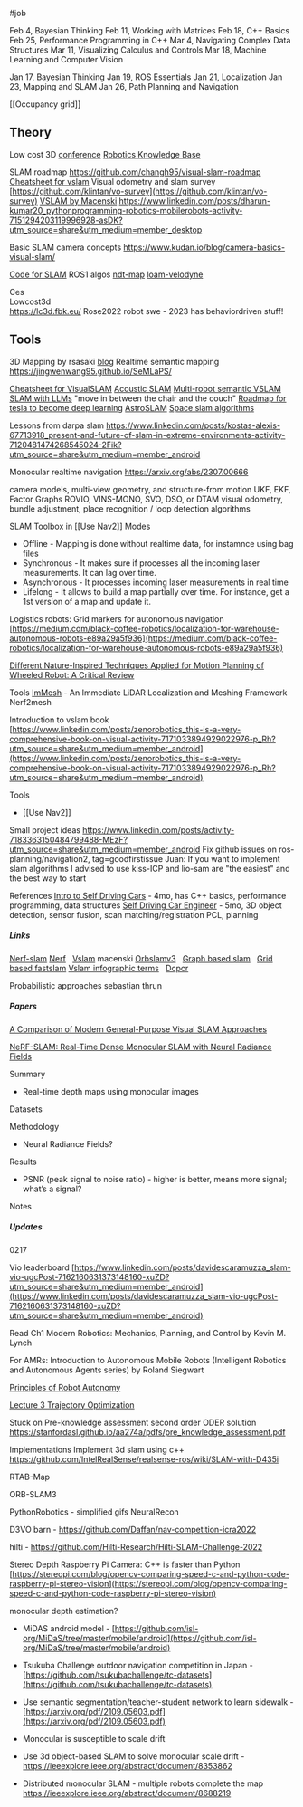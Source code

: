 #job 

Feb 4, Bayesian Thinking
Feb 11, Working with Matrices
Feb 18, C++ Basics
Feb 25, Performance Programming in C++
Mar 4, Navigating Complex Data Structures
Mar 11, Visualizing Calculus and Controls
Mar 18, Machine Learning and Computer Vision

Jan 17, Bayesian Thinking
Jan 19, ROS Essentials
Jan 21, Localization
Jan 23, Mapping and SLAM
Jan 26, Path Planning and Navigation

[[Occupancy grid]]


## Theory

Low cost 3D [conference](https://lc3d.fbk.eu/)
[Robotics Knowledge Base](https://roboticsknowledgebase.com/wiki/sensing/pcl/#3d-slam)

SLAM roadmap
https://github.com/changh95/visual-slam-roadmap
[Cheatsheet for vslam](https://www.linkedin.com/posts/terrywu777_vslam-computervision-imageprocessing-activity-7002272675603619840-j9eL?utm_source=share&utm_medium=member_desktop)
Visual odometry and slam survey 
[https://github.com/klintan/vo-survey](https://github.com/klintan/vo-survey)
[VSLAM by Macenski](https://arxiv.org/pdf/2107.07589.pdf) 
https://www.linkedin.com/posts/dharun-kumar20_pythonprogramming-robotics-mobilerobots-activity-7151294203119996928-asDK?utm_source=share&utm_medium=member_desktop

Basic SLAM camera concepts
https://www.kudan.io/blog/camera-basics-visual-slam/

[Code for SLAM](https://www.linkedin.com/posts/hyunggi-chang_slam-visualslam-lidarslam-ugcPost-7138388598411730945-ZL9G?utm_source=share&utm_medium=member_android)
ROS1 algos
[ndt-map](http://wiki.ros.org/ndt_map)
[loam-velodyne](http://wiki.ros.org/loam_velodyne)

Ces  
Lowcost3d  
https://lc3d.fbk.eu/
Rose2022 robot swe - 2023 has behaviordriven stuff!

## Tools
3D Mapping by rsasaki [blog](https://medium.com/@rsasaki0109/3d-mapping-with-graph-slam-using-3d-lidar-in-ros2-12ea7140e548)
Realtime semantic mapping
https://jingwenwang95.github.io/SeMLaPS/

[Cheatsheet for VisualSLAM](https://www.linkedin.com/posts/terrywu777_vslam-computervision-imageprocessing-activity-7002272675603619840-j9eL?utm_source=share&utm_medium=member_desktop) 
[Acoustic SLAM](https://towardsdatascience.com/acoustic-slam-state-of-the-art-review-3e5f45aeb345)
[Multi-robot semantic VSLAM](https://www.linkedin.com/posts/open-source-robotics-foundation_resilient-and-distributed-multi-robot-visual-activity-7059397960140283904-twJ0?utm_source=share&utm_medium=member_desktop)
[SLAM with LLMs](https://www.linkedin.com/posts/chenguang-huang-53b287254_can-a-robot-navigate-to-the-sound-theyve-ugcPost-7042145643150110720-KZtR?utm_source=share&utm_medium=member_desktop) "move in between the chair and the couch"
[Roadmap for tesla to become deep learning](https://www.linkedin.com/posts/jeremycohen2626_breakdown-how-tesla-will-transition-from-activity-7108411108306100224-ZP1C?utm_source=share&utm_medium=member_android)
[AstroSLAM](https://techxplore-com.cdn.ampproject.org/c/s/techxplore.com/news/2022-12-enable-autonomous-spacecraft-deep-space-missions.amp)
[Space slam algorithms](https://uk.artechhouse.com/mobile/Navigation-and-Tracking-in-Space-Analysis-and-Algorithms-P2215.aspx)

Lessons from darpa slam
https://www.linkedin.com/posts/kostas-alexis-67713918_present-and-future-of-slam-in-extreme-environments-activity-7120481474268545024-2Fik?utm_source=share&utm_medium=member_android

Monocular realtime navigation
https://arxiv.org/abs/2307.00666


camera models, multi-view geometry, and structure-from motion
UKF, EKF, Factor Graphs
ROVIO, VINS-MONO, SVO, DSO, or DTAM
visual odometry, bundle adjustment, place recognition / loop detection algorithms

SLAM Toolbox in [[Use Nav2]]
Modes
- Offline - Mapping is done without realtime data, for instamnce using bag files
- Synchronous - It makes sure if processes all the incoming laser measurements. It can lag over time.
- Asynchronous - It processes incoming laser measurements in real time
- Lifelong - It allows to build a map partially over time. For instance, get a 1st version of a map and update it.

Logistics robots: Grid markers for autonomous navigation  
[https://medium.com/black-coffee-robotics/localization-for-warehouse-autonomous-robots-e89a29a5f936](https://medium.com/black-coffee-robotics/localization-for-warehouse-autonomous-robots-e89a29a5f936)

[Different Nature-Inspired Techniques Applied for Motion Planning of Wheeled Robot: A Critical Review](https://www.researchgate.net/profile/Dr-Anish-Pandey-2/publication/326671343_Different_Nature-Inspired_Techniques_Applied_for_Motion_Planning_of_Wheeled_Robot_A_Critical_Review/links/5b5c81460f7e9bc79a6c3963/Different-Nature-Inspired-Techniques-Applied-for-Motion-Planning-of-Wheeled-Robot-A-Critical-Review.pdf)

Tools
[ImMesh](https://github.com/hku-mars/ImMesh) - An Immediate LiDAR Localization and Meshing Framework
Nerf2mesh

Introduction to vslam book  
[https://www.linkedin.com/posts/zenorobotics_this-is-a-very-comprehensive-book-on-visual-activity-7171033894929022976-p_Rh?utm_source=share&utm_medium=member_android](https://www.linkedin.com/posts/zenorobotics_this-is-a-very-comprehensive-book-on-visual-activity-7171033894929022976-p_Rh?utm_source=share&utm_medium=member_android)  


Tools
* [[Use Nav2]]

Small project ideas
https://www.linkedin.com/posts/activity-7183363150484799488-MEzF?utm_source=share&utm_medium=member_android
Fix github issues on ros-planning/navigation2, tag=goodfirstissue
Juan: If you want to implement slam algorithms I advised to use kiss-ICP and lio-sam are "the easiest" and the best way to start 

References
[Intro to Self Driving Cars](https://www.udacity.com/course/intro-to-self-driving-cars--nd113) - 4mo, has C++ basics, performance programming, data structures
[Self Driving Car Engineer](https://www.udacity.com/course/self-driving-car-engineer-nanodegree--nd0013) - 5mo, 3D object detection, sensor fusion, scan matching/registration PCL, planning
##### Links
   [Nerf-slam](https://ar5iv.labs.arxiv.org/html/2210.01276)
   [Nerf](https://ar5iv.labs.arxiv.org/html/2003.08934)  
   [Vslam](https://ar5iv.labs.arxiv.org/html/2107.07589) macenski
   [Orbslamv3](https://ar5iv.org/abs/2007.11898)  
   [Graph based slam](https://journals.sagepub.com/doi/10.1177/0278364906065387)  
   [Grid based fastslam](https://scholar.google.com/scholar?q=grid+based+fastslam)
   [Vslam infographic terms](https://media.licdn.com/dms/image/C4E22AQFmqdqF_rW5yQ/feedshare-shrink_2048_1536/0/1669471900992?e=1677715200&v=beta&t=RM_Y-FW6yqJeYJ4vYq-diDu7f0onJvFpYj_sQbXJnqM)  
   [Dcpcr](https://www.ipb.uni-bonn.de/wp-content/papercite-data/pdf/wiesmann2022ral-iros.pdf)
    

Probabilistic approaches sebastian thrun

##### Papers

[A Comparison of Modern General-Purpose Visual SLAM Approaches](https://ar5iv.org/abs/2107.07589)

[NeRF-SLAM: Real-Time Dense Monocular SLAM with Neural Radiance Fields](https://ar5iv.labs.arxiv.org/html/2210.13641)

Summary

- Real-time depth maps using monocular images
    

Datasets

Methodology

- Neural Radiance Fields?
    

Results

- PSNR (peak signal to noise ratio) - higher is better, means more signal; what’s a signal?
    

Notes

  

##### Updates

0217

Vio leaderboard
[https://www.linkedin.com/posts/davidescaramuzza_slam-vio-ugcPost-7162160631373148160-xuZD?utm_source=share&utm_medium=member_android](https://www.linkedin.com/posts/davidescaramuzza_slam-vio-ugcPost-7162160631373148160-xuZD?utm_source=share&utm_medium=member_android)

Read Ch1 Modern Robotics: Mechanics, Planning, and Control by Kevin M. Lynch

For AMRs: Introduction to Autonomous Mobile Robots (Intelligent Robotics and Autonomous Agents series) by Roland Siegwart

[Principles of Robot Autonomy](https://stanfordasl.github.io//aa274a/)

[Lecture 3 Trajectory Optimization](https://stanfordasl.github.io/aa274a/pdfs/lecture/lecture_3.pdf)

Stuck on Pre-knowledge assessment second order ODER solution https://stanfordasl.github.io/aa274a/pdfs/pre_knowledge_assessment.pdf


Implementations
Implement 3d slam using c++
https://github.com/IntelRealSense/realsense-ros/wiki/SLAM-with-D435i

RTAB-Map

ORB-SLAM3

PythonRobotics - simplified gifs
NeuralRecon

D3VO
barn - https://github.com/Daffan/nav-competition-icra2022

hilti - https://github.com/Hilti-Research/Hilti-SLAM-Challenge-2022


Stereo Depth Raspberry Pi Camera: C++ is faster than Python [https://stereopi.com/blog/opencv-comparing-speed-c-and-python-code-raspberry-pi-stereo-vision](https://stereopi.com/blog/opencv-comparing-speed-c-and-python-code-raspberry-pi-stereo-vision)


monocular depth estimation?

- MiDAS android model - [https://github.com/isl-org/MiDaS/tree/master/mobile/android](https://github.com/isl-org/MiDaS/tree/master/mobile/android)

- Tsukuba Challenge outdoor navigation competition in Japan - [https://github.com/tsukubachallenge/tc-datasets](https://github.com/tsukubachallenge/tc-datasets)
    
- Use semantic segmentation/teacher-student network to learn sidewalk - [https://arxiv.org/pdf/2109.05603.pdf](https://arxiv.org/pdf/2109.05603.pdf)
    
- Monocular is susceptible to scale drift
    
- Use 3d object-based SLAM to solve monocular scale drift - https://ieeexplore.ieee.org/abstract/document/8353862
    
- Distributed monocular SLAM - multiple robots complete the map https://ieeexplore.ieee.org/abstract/document/8688219